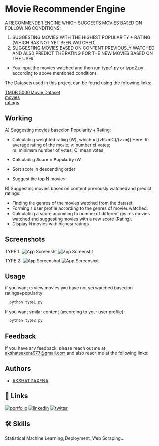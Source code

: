 
# Movie Recommender Engine

A RECOMMENDER ENGINE WHICH SUGGESTS MOVIES BASED ON FOLLOWING CONDITIONS:
1. SUGGESTING MOVIES WITH THE HIGHEST POPULARITY + RATING (WHICH HAS NOT YET BEEN WATCHED) 
2. SUGGESTING MOVIES BASED ON CONTENT PREVIOUSLY WATCHED AND ALSO PREDICT THE RATING FOR THE NEW MOVIES BASED ON THE USER

- You input the movies watched and then run type1.py or type2.py according to above mentioned conditions. 

The Datasets used in this project can be found using the following links:

[TMDB 5000 Movie Dataset](https://www.kaggle.com/tmdb/tmdb-movie-metadata)\
[movies](https://drive.google.com/file/d/1wJglKuwlo8qn4mwTTLnVSTtBQmYYaxVP/view?usp=sharing)\
[ratings](https://drive.google.com/file/d/1lwuvZv8PWyRpn5dcXFDGr7tqb6cU3ai5/view?usp=sharing)
## Working
A) Suggesting movies based on Popularity + Rating:

- Calculating weighted rating (W), which = [(vR+mC)/(v+m)]
Here: 
R: average rating of the movie; 
v: number of votes;  
m: minimum number of votes;
C: mean votes

- Calculating Score = Popularity+W
- Sort score in descending order
- Suggest the top N movies

B) Suggesting movies based on content previously watched and predict ratings:

- Finding the genres of the movies watched from the dataset.
- Forming a user profile according to the genres of movies watched.
- Calculating a score according to number of different genres movies watched and suggesting movies with a new score (Rating).
- Display N movies with highest ratings.




  
## Screenshots
TYPE 1:
![App Screensht](https://i.ibb.co/3dXFtmz/screenshot1.png)
![App Screensht](https://i.ibb.co/grQK7x4/output1.png)

TYPE 2:
![App Screenshot](https://i.ibb.co/N2D9pC1/screenshot2.png)
![App Screenshot](https://i.ibb.co/9hH5tpc/output2.png)

## Usage

If you want to view movies you have not yet watched based on ratings+popularity:

```bash
  python type1.py
```

If you want similar content (according to your user profile):
```bash
  python type2.py
```

  
## Feedback

If you have any feedback, please reach out me at akshatsaxena977@gmail.com and also reach me at the following links:

  
## Authors

- [AKSHAT SAXENA](https://github.com/Akshat977)

  
## 🔗 Links
[![portfolio](https://img.shields.io/badge/my_portfolio-000?style=for-the-badge&logo=ko-fi&logoColor=white)](https://akshat977.github.io/)
[![linkedin](https://img.shields.io/badge/linkedin-0A66C2?style=for-the-badge&logo=linkedin&logoColor=white)](https://www.linkedin.com/in/akshat-saxena-6a3279188/)
[![twitter](https://img.shields.io/badge/twitter-1DA1F2?style=for-the-badge&logo=twitter&logoColor=white)](https://twitter.com/AkshatS45989877)

  
## 🛠 Skills 
Statistical Machine Learning, Deployment, Web Scraping...

  
